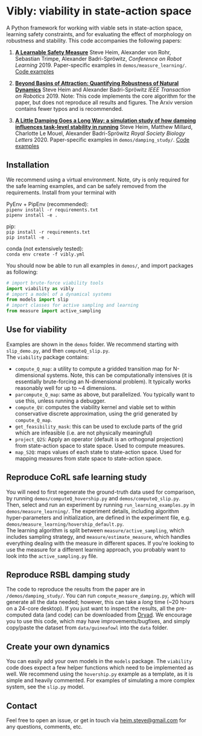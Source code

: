 # Vibly: viability in state-action space

A Python framework for working with viable sets in state-action space, learning safety constraints, and for evaluating the effect of morphology on robustness and stability. This code accompanies the following papers:

1. [**A Learnable Safety Measure**](https://arxiv.org/abs/1910.02835) Steve Heim, Alexander von Rohr, Sebastian Trimpe, Alexander Badri-Spröwitz, _Conference on Robot Learning_ 2019. Paper-specific examples in `demos/measure_learning/`. [Code examples](#learning)

2. [**Beyond Basins of Attraction: Quantifying Robustness of Natural Dynamics**](https://arxiv.org/abs/1806.08081) Steve Heim and Alexander Badri-Spröwitz _IEEE Transaction on Robotics_ 2019. Note: This code implements the core algorithm for the paper, but does not reproduce all results and figures. The Arxiv version contains fewer typos and is recommended.

3. [**A Little Damping Goes a Long Way: a simulation study of how damping influences task-level stability in running**](https://royalsocietypublishing.org/doi/10.1098/rsbl.2020.0467) Steve Heim, Matthew Millard, Charlotte Le Mouel, Alexander Badri-Spröwitz _Royal Society Biology Letters_ 2020. Paper-specific examples in `demos/damping_study/`. [Code examples](#damping)

<!-- ## What is viability in state-action space?

A dynamical system is in a _viable_ state if there exist control inputs that allow it to avoid a set of _failure states_ forever. The _viability kernel_ is the set of all viable states. We extend this notion into state-action space, and define sets of viability-maintaining state-action pairs, or _viable sets_, which allows certain insights. -->

## Installation
We recommend using a virtual environment. Note, `GPy` is only required for the safe learning examples, and can be safely removed from the requirements. Install from your terminal with

PyEnv + PipEnv (recommended):  
`pipenv install -r requirements.txt`  
`pipenv install -e .`


pip:  
`pip install -r requirements.txt`  
`pip install -e .`


conda (not extensively tested):  
`conda env create -f vibly.yml`

You should now be able to run all examples in `demos/`, and import packages as following:
```python 
# import brute-force viability tools
import viability as vibly
# import a model of a dynamical systems
from models import slip
# import classes for active sampling and learning
from measure import active_sampling
```

## Use for viability

Examples are shown in the `demos` folder. We recommend starting with `slip_demo.py`, and then `computeQ_slip.py`.  
The `viability` package contains:
- `compute_Q_map`: a utility to compute a gridded transition map for N-dimensional systems. Note, this can be computationally intensives (it is essentially brute-forcing an N-dimensional problem). It typically works reasonably well for up to ~4 dimensions.
- `parcompute_Q_map`: same as above, but parallelized. You typically want to use this, unless running a debugger.
- `compute_QV`: computes the viability kernel and viable set to within conservative discrete approximation, using the grid generated by `compute_Q_map`.
- `get_feasibility_mask`: this can be used to exclude parts of the grid which are infeasible (i.e. are not physically meaningful)
- `project_Q2S`: Apply an operator (default is an orthogonal projection) from state-action space to state space. Used to compute measures.
- `map_S2Q`: maps values of each state to state-action space. Used for mapping measures from state space to state-action space.

## Reproduce CoRL safe learning study <a name="learning"/>

You will need to first regenerate the ground-truth data used for comparison, by running `demos/computeQ_hovership.py` and `demos/computeQ_slip.py`.  
Then, select and run an experiment by running `run_learning_examples.py` in `demos/measure_learning/`. The experiment details, including algorithm hyper-parameters and initialization, are defined in the experiment file, e.g. `demos/measure_learning/hovership_default.py`.  
The learning algorithm is split between `measure/active_sampling`, which includes sampling strategy, and `measure/estimate_measure`, which handles everything dealing with the measure in different spaces. If you're looking to use the measure for a different learning approach, you probably want to look into the `active_sampling.py` file.

## Reproduce RSBL damping study <a name="damping"/>
The code to reproduce the results from the paper are in `/demos/damping_study/`. You can run `compute_measure_damping.py`, which will generate all the data needed; however, this can take a _long_ time (~20 hours on a 24-core desktop). If you just want to inspect the results, all the pre-computed data (and code) can be downloaded from [Dryad](https://doi.org/10.5061/dryad.44j0zpcbj). We encourage you to use this code, which may have improvements/bugfixes, and simply copy/paste the dataset from `data/guineafowl` into the `data` folder.

## Create your own dynamics

You can easily add your own models in the `models` package. The `viability` code does expect a few helper functions which need to be implemented as well. We recommend using the `hovership.py` example as a template, as it is simple and heavily commented. For examples of simulating a more complex system, see the `slip.py` model.

## Contact

Feel free to open an issue, or get in touch via heim.steve@gmail.com for any questions, comments, etc.